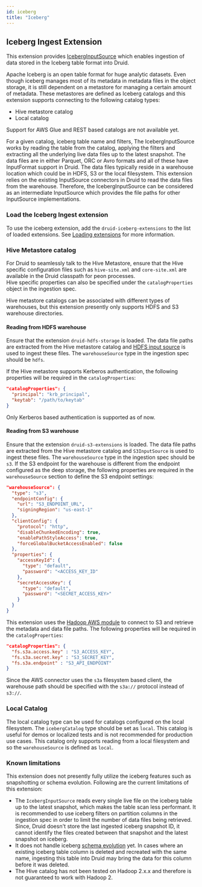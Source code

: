 ```yaml
---
id: iceberg 
title: "Iceberg"
---
```


<!--
  ~ Licensed to the Apache Software Foundation (ASF) under one
  ~ or more contributor license agreements.  See the NOTICE file
  ~ distributed with this work for additional information
  ~ regarding copyright ownership.  The ASF licenses this file
  ~ to you under the Apache License, Version 2.0 (the
  ~ "License"); you may not use this file except in compliance
  ~ with the License.  You may obtain a copy of the License at
  ~
  ~   http://www.apache.org/licenses/LICENSE-2.0
  ~
  ~ Unless required by applicable law or agreed to in writing,
  ~ software distributed under the License is distributed on an
  ~ "AS IS" BASIS, WITHOUT WARRANTIES OR CONDITIONS OF ANY
  ~ KIND, either express or implied.  See the License for the
  ~ specific language governing permissions and limitations
  ~ under the License.
  -->

## Iceberg Ingest Extension

This extension provides [IcebergInputSource](../../ingestion/input-sources.md#iceberg-input-source) which enables ingestion of data stored in the Iceberg table format into Druid.

Apache Iceberg is an open table format for huge analytic datasets. Even though iceberg manages most of its metadata in metadata files in the object storage, it is still dependent on a metastore for managing a certain amount of metadata.
These metastores are defined as Iceberg catalogs and this extension supports connecting to the following catalog types:
* Hive metastore catalog
* Local catalog

Support for AWS Glue and REST based catalogs are not available yet.

For a given catalog, iceberg table name and filters, The IcebergInputSource works by reading the table from the catalog, applying the filters and extracting all the underlying live data files up to the latest snapshot.
The data files are in either Parquet, ORC or Avro formats and all of these have InputFormat support in Druid. The data files typically reside in a warehouse location which could be in HDFS, S3 or the local filesystem.
This extension relies on the existing InputSource connectors in Druid to read the data files from the warehouse. Therefore, the IcebergInputSource can be considered as an intermediate InputSource which provides the file paths for other InputSource implementations.

### Load the Iceberg Ingest extension

To use the iceberg extension, add the `druid-iceberg-extensions` to the list of loaded extensions. See [Loading extensions](../../configuration/extensions.md#loading-extensions) for more information.


### Hive Metastore catalog

For Druid to seamlessly talk to the Hive Metastore, ensure that the Hive specific configuration files such as `hive-site.xml` and `core-site.xml` are available in the Druid classpath for peon processes.  
Hive specific properties can also be specified under the `catalogProperties` object in the ingestion spec. 

Hive metastore catalogs can be associated with different types of warehouses, but this extension presently only supports HDFS and S3 warehouse directories.

#### Reading from HDFS warehouse 

Ensure that the extension `druid-hdfs-storage` is loaded. The data file paths are extracted from the Hive metastore catalog and [HDFS input source](../../ingestion/input-sources.md#hdfs-input-source) is used to ingest these files.
The `warehouseSource` type in the ingestion spec should be `hdfs`.

If the Hive metastore supports Kerberos authentication, the following properties will be required in the `catalogProperties`:

```json
"catalogProperties": {
  "principal": "krb_principal",
  "keytab": "/path/to/keytab"
}
```
Only Kerberos based authentication is supported as of now.

#### Reading from S3 warehouse

Ensure that the extension `druid-s3-extensions` is loaded. The data file paths are extracted from the Hive metastore catalog and `S3InputSource` is used to ingest these files.
The `warehouseSource` type in the ingestion spec should be `s3`. If the S3 endpoint for the warehouse is different from the endpoint configured as the deep storage, the following properties are required in the `warehouseSource` section to define the S3 endpoint settings:

```json
"warehouseSource": {
  "type": "s3",
  "endpointConfig": {
    "url": "S3_ENDPOINT_URL",
    "signingRegion": "us-east-1"
  },
  "clientConfig": {
    "protocol": "http",
    "disableChunkedEncoding": true,
    "enablePathStyleAccess": true,
    "forceGlobalBucketAccessEnabled": false
  },
  "properties": {
    "accessKeyId": {
      "type": "default",
      "password": "<ACCESS_KEY_ID"
    },
    "secretAccessKey": {
      "type": "default",
      "password": "<SECRET_ACCESS_KEY>"
    }
  }
}
```

This extension uses the [Hadoop AWS module](https://hadoop.apache.org/docs/stable/hadoop-aws/tools/hadoop-aws/) to connect to S3 and retrieve the metadata and data file paths.
The following properties will be required in the `catalogProperties`:

```json
"catalogProperties": {
  "fs.s3a.access.key" : "S3_ACCESS_KEY",
  "fs.s3a.secret.key" : "S3_SECRET_KEY",
  "fs.s3a.endpoint" : "S3_API_ENDPOINT"
}
```
Since the AWS connector uses the `s3a` filesystem based client, the warehouse path should be specified with the `s3a://` protocol instead of `s3://`.

### Local Catalog

The local catalog type can be used for catalogs configured on the local filesystem. The `icebergCatalog` type should be set as `local`. This catalog is useful for demos or localized tests and is not recommended for production use cases.
This catalog only supports reading from a local filesystem and so the `warehouseSource` is defined as `local`.

### Known limitations

This extension does not presently fully utilize the iceberg features such as snapshotting or schema evolution. Following are the current limitations of this extension:

- The `IcebergInputSource` reads every single live file on the iceberg table up to the latest snapshot, which makes the table scan less performant. It is recommended to use iceberg filters on partition columns in the ingestion spec in order to limit the number of data files being retrieved. Since, Druid doesn't store the last ingested iceberg snapshot ID, it cannot identify the files created between that snapshot and the latest snapshot on iceberg.
- It does not handle iceberg [schema evolution](https://iceberg.apache.org/docs/latest/evolution/) yet. In cases where an existing iceberg table column is deleted and recreated with the same name, ingesting this table into Druid may bring the data for this column before it was deleted.
- The Hive catalog has not been tested on Hadoop 2.x.x and therefore is not guaranteed to work with Hadoop 2.